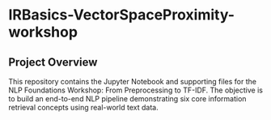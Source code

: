 # IRBasics-VectorSpaceProximity-workshop
## Project Overview 
This repository contains the Jupyter Notebook and supporting files for the NLP Foundations Workshop: From Preprocessing to TF-IDF. The objective is to build an end-to-end NLP pipeline demonstrating six core information retrieval concepts using real-world text data.
